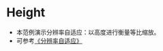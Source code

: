 # Height

* 本范例演示分辨率自适应：以高度进行衡量等比缩放。
* 可参考[《分辨率自适应》](http://engine.zuoyouxi.com/demo/Layout/uiroot_adapt/index.html)